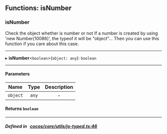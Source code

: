 ## Functions: isNumber

### isNumber

Check the object whether is number or not
If a number is created by using &#x27;new Number(10086)&#x27;, the typeof it will be &quot;object&quot;...
Then you can use this function if you care about this case.
___
▸ **isNumber**<`boolean`\>(`object: any`): `boolean`
___


#### Parameters

| Name | Type | Description |
| :------: | :------: | :------: |
| `object` | `any` | - |


#### Returns `boolean` 
___


##### Defined in &nbsp;   [cocos/core/utils/js-typed.ts:46](https://github.com/cocos-creator/engine/blob/c7bf6b8a9/cocos/core/utils/js-typed.ts#L46)&nbsp;
